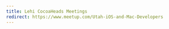 ```yaml
---
title: Lehi CocoaHeads Meetings
redirect: https://www.meetup.com/Utah-iOS-and-Mac-Developers
---
```

